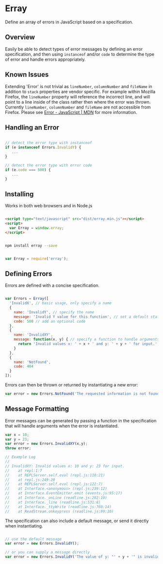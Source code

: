 # Erray

Define an array of errors in JavaScript based on a specification.

## Overview

Easily be able to detect types of error messages by defining an error specification,
and then using `instanceof` and/or `code` to determine the type of error and handle 
errors appropriately.

## Known Issues

Extending 'Error' is not trivial as `lineNumber`, `columnNumber` and `fileName` in addition to `stack` properties are vendor specific. For example within Mozilla Firefox, the `lineNumber` property will reference the incorrect line, and will point to a line inside of the class rather then where the error was thrown. Currently `lineNumber`, `columnNumber` and `fileName` are not accessible from Firefox. Please see [Error - JavaScript | MDN](https://developer.mozilla.org/en-US/docs/Web/JavaScript/Reference/Global_Objects/Error#Example.3A_Custom_Error_Types) for more information.

## Handling an Error

```javascript

// detect the error type with instanceof
if (e instanceof Errors.InvalidY) {
   ...
}

// detect the error type with error code
if (e.code === 500) {
   ...
}
```

## Installing

Works in both web browsers and in Node.js

```html

<script type="text/javascript" src="dist/erray.min.js"></script>
<script>
  var Erray = window.erray;
</script>

```

```bash

npm install erray --save

```

```javascript

var Erray = require('erray');

```

## Defining Errors 

Errors are defined with a concise specification.

```javascript

var Errors = Erray([
  'InvalidX', // basic usage, only specify a name
  {
    name: 'InvalidY', // specify the name
    message: 'Invalid Y value for this function', // set a default static message
    code: 500 // add an optional code
  },
  {
    name: 'InvalidXY',
    message: function(x, y) { // specify a function to handle arguments
      return 'Invalid values x: ' + x + ' and y: ' + y + ' for input.'; 
    }
  },
  {
    name: 'NotFound',
    code: 404
  }
]);

```

Errors can then be thrown or returned by instantiating a new error:

```javascript
var error = new Errors.NotFound('The requested information is not found');
```

## Message Formatting

Error messages can be generated by passing a function in the specification that will
handle arguments when the error is instantiated. 

```javascript
var x = 10;
var y = 23;
var error = new Errors.InvalidXY(x,y);
throw error;

// Example Log
//
// InvalidXY: Invalid values x: 10 and y: 23 for input.
//    at repl:1:7
//    at REPLServer.self.eval (repl.js:110:21)
//    at repl.js:249:20
//    at REPLServer.self.eval (repl.js:122:7)
//    at Interface.<anonymous> (repl.js:239:12)
//    at Interface.EventEmitter.emit (events.js:95:17)
//    at Interface._onLine (readline.js:202:10)
//    at Interface._line (readline.js:531:8)
//    at Interface._ttyWrite (readline.js:760:14)
//    at ReadStream.onkeypress (readline.js:99:10)

```

The specification can also include a default message, or send it directly when instantiating.

```javascript

// use the default message
var error = new Errors.InvalidY();

// or you can supply a message directly 
var error = new Errors.InvalidY('The value of y: "' + y + '" is invalid.');

```